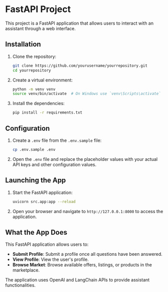 # FastAPI Project

This project is a FastAPI application that allows users to interact with an assistant through a web interface.

## Installation

1. Clone the repository:
    ```sh
    git clone https://github.com/yourusername/yourrepository.git
    cd yourrepository
    ```

2. Create a virtual environment:
    ```sh
    python -m venv venv
    source venv/bin/activate  # On Windows use `venv\Scripts\activate`
    ```

3. Install the dependencies:
    ```sh
    pip install -r requirements.txt
    ```

## Configuration

1. Create a `.env` file from the `.env.sample` file:
    ```sh
    cp .env.sample .env
    ```

2. Open the `.env` file and replace the placeholder values with your actual API keys and other configuration values.

## Launching the App

1. Start the FastAPI application:
    ```sh
    uvicorn src.app:app --reload
    ```

2. Open your browser and navigate to `http://127.0.0.1:8000` to access the application.

## What the App Does

This FastAPI application allows users to:

- **Submit Profile**: Submit a profile once all questions have been answered.
- **View Profile**: View the user's profile.
- **Browse Market**: Browse available offers, listings, or products in the marketplace.

The application uses OpenAI and LangChain APIs to provide assistant functionalities.
